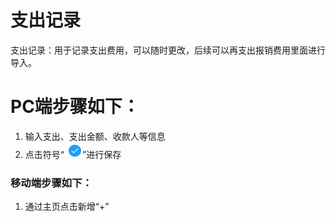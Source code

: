 # 支出记录

支出记录：用于记录支出费用，可以随时更改，后续可以再支出报销费用里面进行导入。

# PC端步骤如下：

1. 输入支出、支出金额、收款人等信息
2. 点击符号“![](/assets/图片1.png)”进行保存

### 移动端步骤如下：

1. 通过主页点击新增“+”



